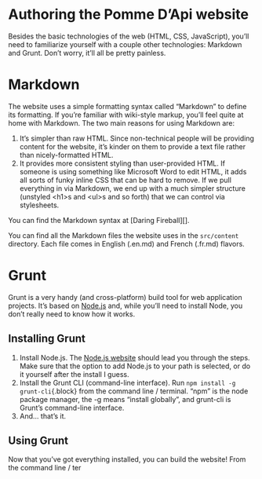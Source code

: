Authoring the Pomme D’Api website
=================================

Besides the basic technologies of the web (HTML, CSS, JavaScript),
you’ll need to familiarize yourself with a couple other technologies:
Markdown and Grunt. Don’t worry, it’ll all be pretty painless.

Markdown
========

The website uses a simple formatting syntax called “Markdown” to define
its formatting. If you’re familiar with wiki-style markup, you’ll feel
quite at home with Markdown. The two main reasons for using Markdown
are:

1.  It’s simpler than raw HTML. Since non-technical people will be
    providing content for the website, it’s kinder on them to provide a
    text file rather than nicely-formatted HTML.
2.  It provides more consistent styling than user-provided HTML. If
    someone is using something like Microsoft Word to edit HTML, it adds
    all sorts of funky inline CSS that can be hard to remove. If we pull
    everything in via Markdown, we end up with a much simpler structure
    (unstyled \<h1\>s and \<ul\>s and so forth) that we can control via
    stylesheets.

</p>
You can find the Markdown syntax at [Daring Fireball][].

You can find all the Markdown files the website uses in the `src/content`
directory. Each file comes in English (.en.md) and French (.fr.md)
flavors.

Grunt
=====

Grunt is a very handy (and cross-platform) build tool for web
application projects. It’s based on [Node.js][] and, while you’ll need
to install Node, you don’t really need to know how it works.

Installing Grunt
----------------

1.  Install Node.js. The [Node.js website][] should lead you through the
    steps. Make sure that the option to add Node.js to your path is
    selected, or do it yourself after the install I guess.
2.  Install the Grunt CLI (command-line interface). Run
    `npm install -g grunt-cli`{.block} from the command line / terminal.
    “npm” is the node package manager, the -g means “install globally”,
    and grunt-cli is Grunt’s command-line interface.
3.  And… that’s it.

Using Grunt
-----------

Now that you’ve got everything installed, you can build the website!
From the command line / ter

</div>

  [Daring Fireball]: https://daringfireball.net/projects/markdown/syntax
  [Node.js]: http://nodejs.org
  [Node.js website]: http://nodejs.org/
